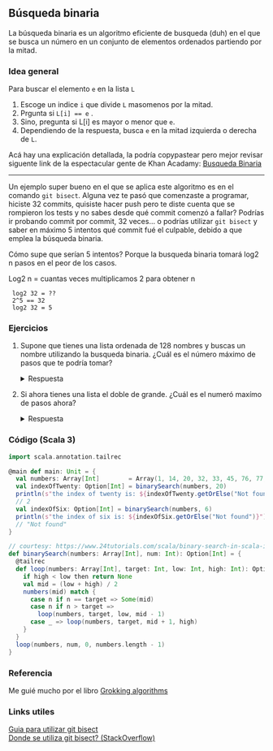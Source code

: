 ## Búsqueda binaria

La búsqueda binaria es un algoritmo eficiente de busqueda (duh) en el que se busca un número en un conjunto de elementos ordenados partiendo por la mitad.

### Idea general
  
Para buscar el elemento `e` en la lista `L`
1. Escoge un indice `i` que divide `L` masomenos por la mitad.
2. Prgunta si `L[i] == e` .
3. Sino, pregunta si L[i] es mayor o menor que `e`.
4. Dependiendo de la respuesta, busca `e` en la mitad izquierda o derecha de `L`.  

Acá hay una explicación detallada, la podría copypastear pero mejor revisar siguente link de la espectacular gente de Khan Acadamy: [Busqueda Binaria](https://es.khanacademy.org/computing/computer-science/algorithms/binary-search/a/binary-search)

---

Un ejemplo super bueno en el que se aplica este algoritmo es en el comando `git bisect`. Alguna vez te pasó que comenzaste a programar, hiciste 32 commits, quisiste hacer push pero te diste cuenta que se rompieron los tests y no sabes desde qué commit comenzó a fallar? Podrías ir probando commit por commit, 32 veces... o podrías utilizar `git bisect` y saber en máximo 5 intentos qué commit fué el culpable, debido a que emplea la búsqueda binaria.

Cómo supe que serían 5 intentos?
Porque la busqueda binaria tomará log2 n pasos en el peor de los casos.

Log2 n = cuantas veces multiplicamos 2 para obtener n

```
 log2 32 = ??
 2^5 == 32
 log2 32 = 5 
```

### Ejercicios

1. Supone que tienes una lista ordenada de 128 nombres y buscas un nombre utilizando la busqueda binaria. ¿Cuál es el número máximo de pasos que te podría tomar?  

    <details>
        <summary>Respuesta</summary>
        Te podría tomar máximo 7 intentos  
    </details>
2. Si ahora tienes una lista el doble de grande. ¿Cuál es el numeró maxímo de pasos ahora?  

    <details>
        <summary>Respuesta</summary>
        Te podría tomar máximo 8 intentos  
    </details>

### Código (Scala 3)
```scala
import scala.annotation.tailrec

@main def main: Unit = {
  val numbers: Array[Int]        = Array(1, 14, 20, 32, 33, 45, 76, 77, 85, 97)
  val indexOfTwenty: Option[Int] = binarySearch(numbers, 20)
  println(s"the index of twenty is: ${indexOfTwenty.getOrElse("Not found")}")
  // 2
  val indexOfSix: Option[Int] = binarySearch(numbers, 6)
  println(s"the index of six is: ${indexOfSix.getOrElse("Not found")}")
  // "Not found"
}

// courtesy: https://www.24tutorials.com/scala/binary-search-in-scala-iterative-tail-recursion/
def binarySearch(numbers: Array[Int], num: Int): Option[Int] = {
  @tailrec
  def loop(numbers: Array[Int], target: Int, low: Int, high: Int): Option[Int] = {
    if high < low then return None
    val mid = (low + high) / 2
    numbers(mid) match {
      case n if n == target => Some(mid)
      case n if n > target =>
        loop(numbers, target, low, mid - 1)
      case _ => loop(numbers, target, mid + 1, high)
    }
  }
  loop(numbers, num, 0, numbers.length - 1)
}

```

### Referencia  
Me guié mucho por el libro [Grokking algorithms](https://www.manning.com/books/grokking-algorithms)

### Links utiles  

[Guia para utilizar git bisect](https://www.marclittlemore.com/how-to-find-bugs-using-git-bisect-with-this-easy-guide/)  
[Donde se utiliza git bisect? (StackOverflow)](https://stackoverflow.com/questions/540165/where-is-binary-search-used-in-practice)
